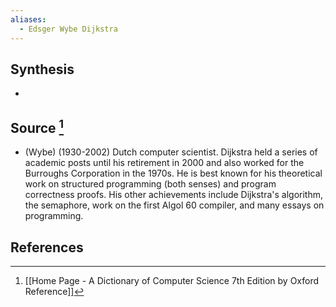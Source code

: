```yaml
---
aliases:
  - Edsger Wybe Dijkstra
---
```

## Synthesis
- 
## Source [^1]
- (Wybe) (1930-2002) Dutch computer scientist. Dijkstra held a series of academic posts until his retirement in 2000 and also worked for the Burroughs Corporation in the 1970s. He is best known for his theoretical work on structured programming (both senses) and program correctness proofs. His other achievements include Dijkstra's algorithm, the semaphore, work on the first Algol 60 compiler, and many essays on programming.
## References

[^1]: [[Home Page - A Dictionary of Computer Science 7th Edition by Oxford Reference]]